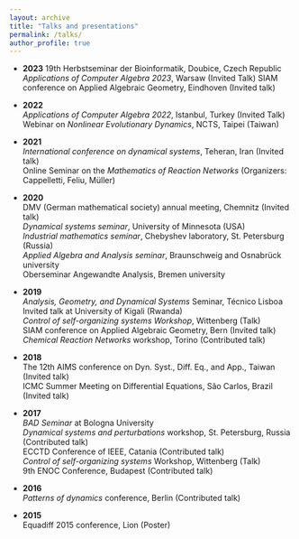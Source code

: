 ```yaml
---
layout: archive
title: "Talks and presentations"
permalink: /talks/
author_profile: true
---
```


* **2023** 
19th Herbstseminar der Bioinformatik, Doubice, Czech Republic
*Applications of Computer Algebra 2023*, Warsaw (Invited Talk)
SIAM conference on Applied Algebraic Geometry, Eindhoven  (Invited talk) 

* **2022**  
*Applications of Computer Algebra 2022*, Istanbul, Turkey (Invited Talk)   
Webinar on *Nonlinear Evolutionary Dynamics*, NCTS, Taipei (Taiwan)  

* **2021**  
*International conference on dynamical systems*, Teheran, Iran (Invited talk)   
Online Seminar on the *Mathematics of Reaction Networks* (Organizers: Cappelletti, Feliu, Müller)   

* **2020**  
DMV (German mathematical society) annual meeting, Chemnitz (Invited talk)  
*Dynamical systems seminar*, University of Minnesota (USA)  
*Industrial mathematics seminar*, Chebyshev laboratory, St. Petersburg (Russia)  
*Applied Algebra and Analysis seminar*, Braunschweig and Osnabrück university  
Oberseminar Angewandte Analysis, Bremen university  

* **2019**  
*Analysis, Geometry, and Dynamical Systems* Seminar, Técnico Lisboa  
Invited talk at University of Kigali (Rwanda)  
*Control of self-organizing systems Workshop*, Wittenberg  (Talk)  
SIAM conference on Applied Algebraic Geometry, Bern  (Invited talk)  
*Chemical Reaction Networks* workshop, Torino  (Contributed talk)  

* **2018**  
The 12th AIMS conference on Dyn. Syst., Diff. Eq., and App., Taiwan (Invited talk)  
ICMC Summer Meeting on Differential Equations, São Carlos, Brazil (Invited talk)  
 
* **2017**  
*BAD Seminar* at Bologna University  
*Dynamical systems and perturbations* workshop, St. Petersburg, Russia (Contributed talk)  
ECCTD Conference of IEEE, Catania (Contributed talk)  
*Control of self-organizing systems* Workshop, Wittenberg (Talk)  
9th ENOC Conference, Budapest (Contributed talk)  

* **2016**  
*Patterns of dynamics* conference, Berlin (Contributed talk)  

* **2015**  
Equadiff 2015 conference, Lion (Poster)  




